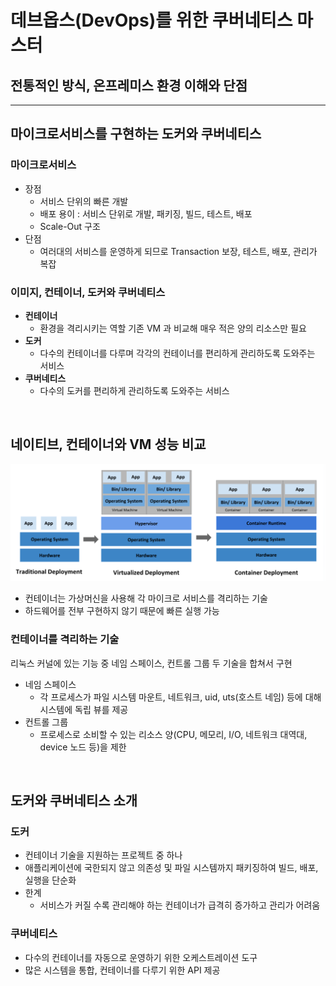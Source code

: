 # 데브옵스(DevOps)를 위한 쿠버네티스 마스터

## 전통적인 방식, 온프레미스 환경 이해와 단점



---

## 마이크로서비스를 구현하는 도커와 쿠버네티스

### 마이크로서비스

* 장점
  * 서비스 단위의 빠른 개발 
  * 배포 용이 : 서비스 단위로 개발, 패키징, 빌드, 테스트, 배포
  * Scale-Out 구조
* 단점
  * 여러대의 서비스를 운영하게 되므로 Transaction 보장, 테스트, 배포, 관리가  복잡



### 이미지, 컨테이너, 도커와 쿠버네티스

- **컨테이너**
  - 환경을 격리시키는 역할
    기존 VM 과 비교해 매우 적은 양의 리소스만 필요
- **도커**
  - 다수의 컨테이너를 다루며 각각의 컨테이너를 편리하게 관리하도록 도와주는 서비스
- **쿠버네티스**
  - 다수의 도커를 편리하게 관리하도록 도와주는 서비스

<br>

## 네이티브, 컨테이너와 VM 성능 비교

![docker-performance](../../images/docker-performance.png)

- 컨테이너는 가상머신을 사용해 각 마이크로 서비스를 격리하는 기술
- 하드웨어를 전부 구현하지 않기 때문에 빠른 실행 가능

  

### 컨테이너를 격리하는 기술

리눅스 커널에 있는 기능 중 네임 스페이스, 컨트롤 그룹 두 기술을 합쳐서 구현

- 네임 스페이스
  - 각 프로세스가 파일 시스템 마운트, 네트워크, uid, uts(호스트 네임) 등에 대해 시스템에 독립 뷰를 제공
- 컨트롤 그룹
  - 프로세스로 소비할 수 있는 리소스 양(CPU, 메모리, I/O, 네트워크 대역대, device 노드 등)을 제한

<br>

## 도커와 쿠버네티스 소개

### 도커

- 컨테이너 기술을 지원하는 프로젝트 중 하나
- 애플리케이션에 국한되지 않고 의존성 및 파일 시스템까지 패키징하여 빌드, 배포, 실행을 단순화
- 한계
  - 서비스가 커질 수록 관리해야 하는 컨테이너가 급격히 증가하고 관리가 어려움

### 쿠버네티스

- 다수의 컨테이너를 자동으로 운영하기 위한 오케스트레이션 도구
- 많은 시스템을 통합, 컨테이너를 다루기 위한 API 제공